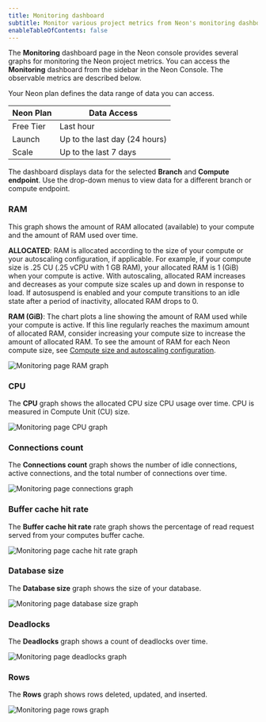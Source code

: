 ```yaml
---
title: Monitoring dashboard
subtitle: Monitor various project metrics from Neon's monitoring dashboard
enableTableOfContents: false
---
```


The **Monitoring** dashboard page in the Neon console provides several graphs for monitoring the Neon project metrics. You can access the **Monitoring** dashboard from the sidebar in the Neon Console. The observable metrics are described below.

Your Neon plan defines the data range of data you can access.

| Neon Plan | Data Access  |
|-----------|--------------|
| Free Tier | Last hour     |
| Launch    | Up to the last day (24 hours)       |
| Scale     | Up to the last 7 days      |

The dashboard displays data for the selected **Branch** and **Compute endpoint**. Use the drop-down menus to view data for a different branch or compute endpoint.

### RAM

This graph shows the amount of RAM allocated (available) to your compute and the amount of RAM used over time. 

**ALLOCATED**: RAM is allocated according to the size of your compute or your autoscaling configuration, if applicable. For example, if your compute size is .25 CU (.25 vCPU with 1 GB RAM), your allocated RAM is 1 (GiB) when your compute is active. With autoscaling, allocated RAM increases and decreases as your compute size scales up and down in response to load. If autosuspend is enabled and your compute transitions to an idle state after a period of inactivity, allocated RAM drops to 0.

**RAM (GiB)**: The chart plots a line showing the amount of RAM used while your compute is active. If this line regularly reaches the maximum amount of allocated RAM, consider increasing your compute size to increase the amount of allocated RAM. To see the amount of RAM for each Neon compute size, see [Compute size and autoscaling configuration](/docs/manage/endpoints#compute-size-and-autoscaling-configuration).

![Monitoring page RAM graph](/docs/introduction/monitor_ram.png)

### CPU

The **CPU** graph shows the allocated CPU size CPU usage over time. CPU is measured in Compute Unit (CU) size.

![Monitoring page CPU graph](/docs/introduction/monitor_cpu.png)

### Connections count

The **Connections count** graph shows the number of idle connections, active connections, and the total number of connections over time.

![Monitoring page connections graph](/docs/introduction/monitor_connections.png)

### Buffer cache hit rate

The **Buffer cache hit rate** rate graph shows the percentage of read request served from your computes buffer cache.

![Monitoring page cache hit rate graph](/docs/introduction/monitor_cache.png)

### Database size

The **Database size** graph shows the size of your database.

![Monitoring page database size graph](/docs/introduction/monitor_data_size.png)

### Deadlocks

The **Deadlocks** graph shows a count of deadlocks over time.

![Monitoring page deadlocks graph](/docs/introduction/monitor_deadlocks.png)

### Rows

The **Rows** graph shows rows deleted, updated, and inserted.

![Monitoring page rows graph](/docs/introduction/monitor_rows.png)
